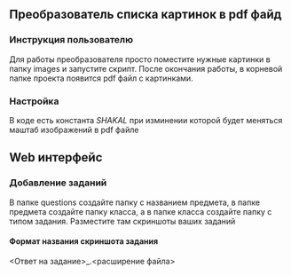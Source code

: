 Преобразователь списка картинок в pdf файд
---
### Инструкция пользователю
Для работы преобразователя просто поместите нужные картинки в папку images и запустите скрипт.
После окончания работы, в корневой папке проекта появится pdf файл с картинками.
### Настройка
В коде есть константа *SHAKAL* при изминении которой будет меняться маштаб изображений в pdf файле

Web интерфейс
---
### Добавление заданий
В папке questions создайте папку с названием предмета, в папке предмета создайте папку класса, а в папке класса создайте папку с типом задания.
Разместите там скриншоты ваших заданий
#### Формат названия скриншота задания
<Ответ на задание>_.<расширение файла>
